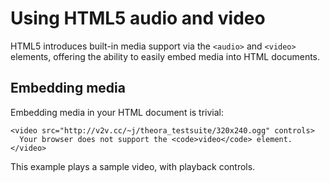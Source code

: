 # Using HTML5 audio and video

HTML5 introduces built-in media support via the `<audio>` and `<video>` elements, offering the ability to easily embed media into HTML documents.

## **Embedding media**

Embedding media in your HTML document is trivial:

```
<video src="http://v2v.cc/~j/theora_testsuite/320x240.ogg" controls>
  Your browser does not support the <code>video</code> element.
</video>
```

This example plays a sample video, with playback controls.

